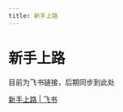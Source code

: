 ```yaml
---
title: 新手上路
---
```

# 新手上路

目前为飞书链接，后期同步到此处

[新手上路 | 飞书](https://dwm0dunivaj.feishu.cn/wiki/WQfuwnAKPicV2Nkud8ycQstSnGe)